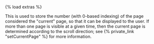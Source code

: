 {% load extras %}

This is used to store the number (with 0-based indexing) of the page considered
the "current" page, so that it can be displayed to the user. If more than one
page is visible at a given time, then the current page is determined according
to the scroll direction; see {% private_link "setCurrentPage" %} for more information.

